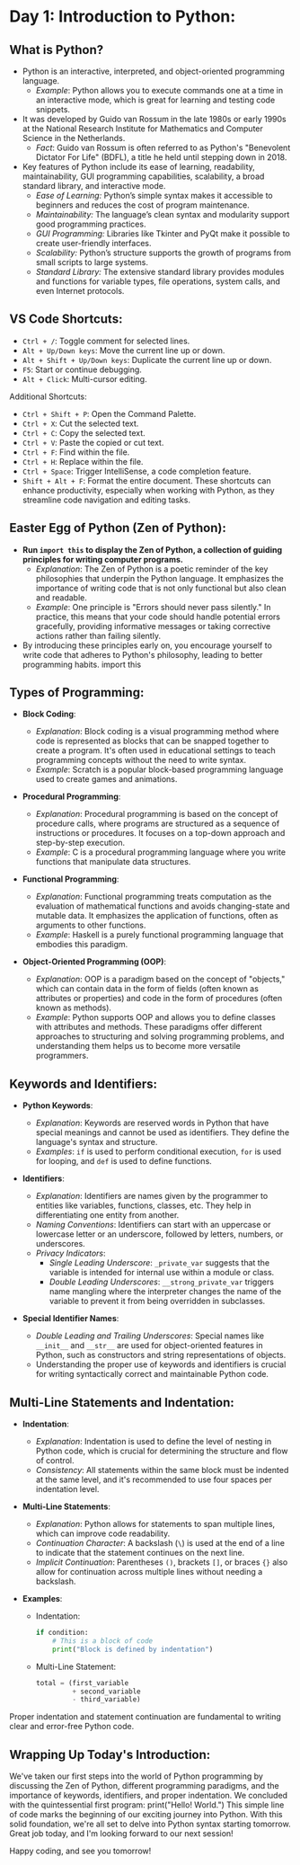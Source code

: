 
# Day 1: Introduction to Python:

## What is Python?
- Python is an interactive, interpreted, and object-oriented programming language.
  - *Example*: Python allows you to execute commands one at a time in an interactive mode, which is great for learning and testing code snippets.
- It was developed by Guido van Rossum in the late 1980s or early 1990s at the National Research Institute for Mathematics and Computer Science in the Netherlands.
  - *Fact*: Guido van Rossum is often referred to as Python's "Benevolent Dictator For Life" (BDFL), a title he held until stepping down in 2018.
- Key features of Python include its ease of learning, readability, maintainability, GUI programming capabilities, scalability, a broad standard library, and interactive mode.
  - *Ease of Learning:* Python’s simple syntax makes it accessible to beginners and reduces the cost of program maintenance.
  - *Maintainability:* The language’s clean syntax and modularity support good programming practices.
  - *GUI Programming:* Libraries like Tkinter and PyQt make it possible to create user-friendly interfaces.
  - *Scalability:* Python’s structure supports the growth of programs from small scripts to large systems.
  - *Standard Library:* The extensive standard library provides modules and functions for variable types, file operations, system calls, and even Internet protocols.

## VS Code Shortcuts:
- `Ctrl + /`: Toggle comment for selected lines.
- `Alt + Up/Down keys`: Move the current line up or down.
- `Alt + Shift + Up/Down keys`: Duplicate the current line up or down.
- `F5`: Start or continue debugging.
- `Alt + Click`: Multi-cursor editing.

Additional Shortcuts:
- `Ctrl + Shift + P`: Open the Command Palette.
- `Ctrl + X`: Cut the selected text.
- `Ctrl + C`: Copy the selected text.
- `Ctrl + V`: Paste the copied or cut text.
- `Ctrl + F`: Find within the file.
- `Ctrl + H`: Replace within the file.
- `Ctrl + Space`: Trigger IntelliSense, a code completion feature.
- `Shift + Alt + F`: Format the entire document.
These shortcuts can enhance productivity, especially when working with Python, as they streamline code navigation and editing tasks.

## Easter Egg of Python (Zen of Python):
- **Run `import this` to display the Zen of Python, a collection of guiding principles for writing computer programs.**
  - *Explanation*: The Zen of Python is a poetic reminder of the key philosophies that underpin the Python language. It emphasizes the importance of writing code that is not only functional but also clean and readable.
  - *Example*: One principle is "Errors should never pass silently." In practice, this means that your code should handle potential errors gracefully, providing informative messages or taking corrective actions rather than failing silently.
- By introducing these principles early on, you encourage yourself to write code that adheres to Python's philosophy, leading to better programming habits.
import this
## Types of Programming:
- **Block Coding**: 
  - *Explanation*: Block coding is a visual programming method where code is represented as blocks that can be snapped together to create a program. It's often used in educational settings to teach programming concepts without the need to write syntax.
  - *Example*: Scratch is a popular block-based programming language used to create games and animations.

- **Procedural Programming**:
  - *Explanation*: Procedural programming is based on the concept of procedure calls, where programs are structured as a sequence of instructions or procedures. It focuses on a top-down approach and step-by-step execution.
  - *Example*: C is a procedural programming language where you write functions that manipulate data structures.

- **Functional Programming**:
  - *Explanation*: Functional programming treats computation as the evaluation of mathematical functions and avoids changing-state and mutable data. It emphasizes the application of functions, often as arguments to other functions.
  - *Example*: Haskell is a purely functional programming language that embodies this paradigm.

- **Object-Oriented Programming (OOP)**:
  - *Explanation*: OOP is a paradigm based on the concept of "objects," which can contain data in the form of fields (often known as attributes or properties) and code in the form of procedures (often known as methods).
  - *Example*: Python supports OOP and allows you to define classes with attributes and methods.
These paradigms offer different approaches to structuring and solving programming problems, and understanding them helps us to become more versatile programmers.

## Keywords and Identifiers:
- **Python Keywords**: 
  - *Explanation*: Keywords are reserved words in Python that have special meanings and cannot be used as identifiers. They define the language's syntax and structure.
  - *Examples*: `if` is used to perform conditional execution, `for` is used for looping, and `def` is used to define functions.

- **Identifiers**:
  - *Explanation*: Identifiers are names given by the programmer to entities like variables, functions, classes, etc. They help in differentiating one entity from another.
  - *Naming Conventions*: Identifiers can start with an uppercase or lowercase letter or an underscore, followed by letters, numbers, or underscores.
  - *Privacy Indicators*:
    - *Single Leading Underscore*: `_private_var` suggests that the variable is intended for internal use within a module or class.
    - *Double Leading Underscores*: `__strong_private_var` triggers name mangling where the interpreter changes the name of the variable to prevent it from being overridden in subclasses.

- **Special Identifier Names**:
  - *Double Leading and Trailing Underscores*: Special names like `__init__` and `__str__` are used for object-oriented features in Python, such as constructors and string representations of objects.
  - Understanding the proper use of keywords and identifiers is crucial for writing syntactically correct and maintainable Python code.

## Multi-Line Statements and Indentation:
- **Indentation**:
  - *Explanation*: Indentation is used to define the level of nesting in Python code, which is crucial for determining the structure and flow of control.
  - *Consistency*: All statements within the same block must be indented at the same level, and it's recommended to use four spaces per indentation level.

- **Multi-Line Statements**:
  - *Explanation*: Python allows for statements to span multiple lines, which can improve code readability.
  - *Continuation Character*: A backslash (`\`) is used at the end of a line to indicate that the statement continues on the next line.
  - *Implicit Continuation*: Parentheses `()`, brackets `[]`, or braces `{}` also allow for continuation across multiple lines without needing a backslash.

- **Examples**:
  - Indentation:
    ```python
    if condition:
        # This is a block of code
        print("Block is defined by indentation")
    ```
  - Multi-Line Statement:
    ```python
    total = (first_variable
             + second_variable
             - third_variable)
    ```

Proper indentation and statement continuation are fundamental to writing clear and error-free Python code.

## Wrapping Up Today's Introduction:
We've taken our first steps into the world of Python programming by discussing the Zen of Python, different programming paradigms, and the importance of keywords, identifiers, and proper indentation. We concluded with the quintessential first program:
print("Hello! World.")
This simple line of code marks the beginning of our exciting journey into Python. With this solid foundation, we're all set to delve into Python syntax starting tomorrow. Great job today, and I'm looking forward to our next session!

Happy coding, and see you tomorrow!